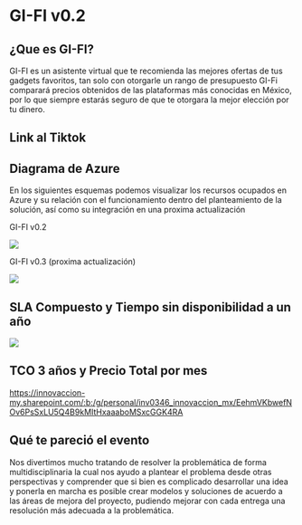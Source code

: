 # GI-FI v0.2

## ¿Que es GI-FI?

GI-FI es un asistente virtual que te recomienda las mejores ofertas de tus gadgets favoritos, tan solo con otorgarle un rango de presupuesto GI-Fi comparará precios obtenidos de las plataformas más conocidas en México, por lo que siempre estarás seguro de que te otorgara la mejor elección por tu dinero.

## Link al Tiktok

## Diagrama de Azure

En los siguientes esquemas podemos visualizar los recursos ocupados en Azure y su relación con el funcionamiento dentro del planteamiento de la solución, así como su integración en una proxima actualización

GI-FI v0.2

![](C:\Users\zhior\AppData\Roaming\marktext\images\2021-12-19-18-35-09-image.png)

GI-FI v0.3 (proxima actualización)

![](C:\Users\zhior\AppData\Roaming\marktext\images\2021-12-19-18-37-19-image.png) 

## SLA Compuesto y Tiempo sin disponibilidad a un año

![](C:\Users\zhior\AppData\Roaming\marktext\images\2021-12-19-18-38-29-image.png)

## TCO 3 años y Precio Total por mes

https://innovaccion-my.sharepoint.com/:b:/g/personal/inv0346_innovaccion_mx/EehmVKbwefNOv6PsSxLU5Q4B9kMItHxaaaboMSxcGGK4RA

## Qué te pareció el evento

Nos divertimos mucho tratando de resolver la problemática de forma multidisciplinaria
la cual nos ayudo a plantear el problema desde otras perspectivas y comprender
que si bien es complicado desarrollar una idea y ponerla en marcha es posible
crear modelos y soluciones de acuerdo a las áreas de mejora del proyecto,
pudiendo mejorar con cada entrega una resolución más adecuada a la problemática.
